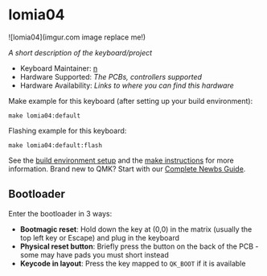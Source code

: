 # lomia04

![lomia04](imgur.com image replace me!)

*A short description of the keyboard/project*

* Keyboard Maintainer: [n](https://github.com/LOMIALOMIA)
* Hardware Supported: *The PCBs, controllers supported*
* Hardware Availability: *Links to where you can find this hardware*

Make example for this keyboard (after setting up your build environment):

    make lomia04:default

Flashing example for this keyboard:

    make lomia04:default:flash

See the [build environment setup](https://docs.qmk.fm/#/getting_started_build_tools) and the [make instructions](https://docs.qmk.fm/#/getting_started_make_guide) for more information. Brand new to QMK? Start with our [Complete Newbs Guide](https://docs.qmk.fm/#/newbs).

## Bootloader

Enter the bootloader in 3 ways:

* **Bootmagic reset**: Hold down the key at (0,0) in the matrix (usually the top left key or Escape) and plug in the keyboard
* **Physical reset button**: Briefly press the button on the back of the PCB - some may have pads you must short instead
* **Keycode in layout**: Press the key mapped to `QK_BOOT` if it is available
